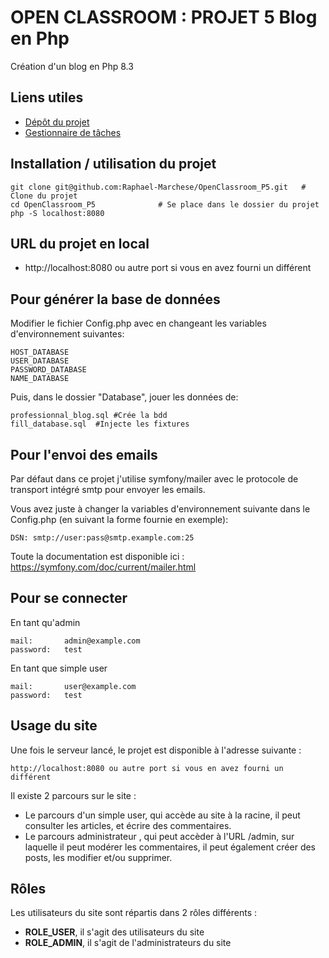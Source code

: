 # OPEN CLASSROOM : PROJET 5 Blog en Php

Création d'un blog en Php 8.3

## Liens utiles

- [Dépôt du projet](https://github.com/Raphael-Marchese/OpenClassroom_P5)
- [Gestionnaire de tâches](https://github.com/Raphael-Marchese/OpenClassroom_P5/issues)

## Installation / utilisation du projet

```shell
git clone git@github.com:Raphael-Marchese/OpenClassroom_P5.git   # Clone du projet
cd OpenClassroom_P5              # Se place dans le dossier du projet
php -S localhost:8080
```

## URL du projet en local

- http://localhost:8080 ou autre port si vous en avez fourni un différent

## Pour générer la base de données

Modifier le fichier Config.php avec en changeant les variables d'environnement suivantes:

```
HOST_DATABASE
USER_DATABASE
PASSWORD_DATABASE
NAME_DATABASE
```

Puis, dans le dossier "Database", jouer les données de:

```
professionnal_blog.sql #Crée la bdd
fill_database.sql  #Injecte les fixtures
```

## Pour l'envoi des emails

Par défaut dans ce projet j'utilise symfony/mailer avec le protocole de transport intégré smtp pour envoyer les emails.

Vous avez juste à changer la variables d'environnement suivante dans le Config.php (en suivant la forme fournie en
exemple):

```
DSN: smtp://user:pass@smtp.example.com:25
```

Toute la documentation est disponible ici : https://symfony.com/doc/current/mailer.html

## Pour se connecter

En tant qu'admin

```
mail:       admin@example.com
password:   test
```

En tant que simple user

```
mail:       user@example.com
password:   test
```

## Usage du site

Une fois le serveur lancé, le projet est disponible à l'adresse suivante :

```
http://localhost:8080 ou autre port si vous en avez fourni un différent
```

Il existe 2 parcours sur le site :

- Le parcours d'un simple user, qui accède au site à la racine, il peut consulter les articles, et écrire des
  commentaires.
- Le parcours administrateur , qui peut accèder à l'URL /admin, sur laquelle il peut modérer les commentaires, il peut
  également créer des posts, les modifier et/ou supprimer.

## Rôles

Les utilisateurs du site sont répartis dans 2 rôles différents :

- <b>ROLE_USER</b>, il s'agit des utilisateurs du site
- <b>ROLE_ADMIN</b>, il s'agit de l'administrateurs du site
